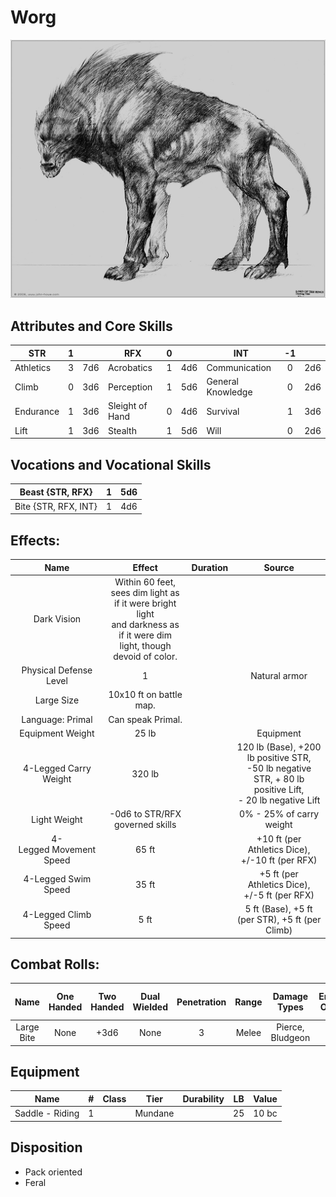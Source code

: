 # Worg

![alt_text](Worg.png)

## Attributes and Core Skills

| STR       | 1 |    | RFX             | 0 |    | INT               | -1 |    |
| --------- | :-: | :-: | --------------- | :-: | :-: | ----------------- | :-: | :-: |
| Athletics | 3 | 7d6 | Acrobatics      | 1 | 4d6 | Communication     | 0 | 2d6 |
| Climb     | 0 | 3d6 | Perception      | 1 | 5d6 | General Knowledge | 0 | 2d6 |
| Endurance | 1 | 3d6 | Sleight of Hand | 0 | 4d6 | Survival          | 1 | 3d6 |
| Lift      | 1 | 3d6 | Stealth         | 1 | 5d6 | Will              | 0 | 2d6 |

## Vocations and Vocational Skills

| Beast {STR, RFX}     | 1 | 5d6 |
| -------------------- | :-: | :-: |
| Bite {STR, RFX, INT} | 1 | 4d6 |

## Effects:

|           Name           |                                                            Effect                                                            | Duration |                                                       Source                                                       |
| :----------------------: | :--------------------------------------------------------------------------------------------------------------------------: | :------: | :-----------------------------------------------------------------------------------------------------------------: |
|       Dark Vision       | Within 60 feet, sees dim light as if it were bright light<br />and darkness as if it were dim light, though devoid of color. |          |                                                                                                                    |
|  Physical Defense Level  |                                                              1                                                              |          |                                                    Natural armor                                                    |
|       Large Size       |                                                   10x10 ft on battle map.                                                   |          |                                                                                                                    |
|     Language: Primal     |                                                      Can speak Primal.                                                      |          |                                                                                                                    |
|     Equipment Weight     |                                                            25 lb                                                            |          |                                                      Equipment                                                      |
|  4-Legged Carry Weight  |                                                            320 lb                                                            |          | 120 lb (Base), +200 lb positive STR,<br />-50 lb negative STR, + 80 lb positive Lift,<br />- 20 lb negative Lift |
|       Light Weight       |                                               -0d6 to STR/RFX governed skills                                               |          |                                              0% - 25% of carry weight                                              |
| 4-Legged Movement Speed |                                                            65 ft                                                            |          |                              +10 ft (per Athletics Dice), +/-10 ft (per RFX)                              |
|   4-Legged Swim Speed   |                                                            35 ft                                                            |          |                              +5 ft (per Athletics Dice), +/-5 ft (per RFX)                              |
|  4-Legged Climb Speed  |                                                             5 ft                                                             |          |                                   5 ft (Base), +5 ft (per STR), +5 ft (per Climb)                                   |

## Combat Rolls:

|    Name    | One<br />Handed | Two<br />Handed | Dual<br />Wielded | Penetration | Range | Damage<br />Types | Engageable<br />Opponents | Area Of<br />Effect | Resource<br />Class |
| :--------: | :-------------: | :-------------: | :---------------: | :---------: | :---: | :---------------: | :-----------------------: | :-----------------: | :-----------------: |
| Large Bite |      None      |      +3d6      |       None       |      3      | Melee | Pierce, Bludgeon |             1             |                    |                    |

## Equipment

| Name            | # | Class |  Tier  | Durability | LB | Value |
| --------------- | :-: | :---: | :-----: | :--------: | :-: | :---: |
| Saddle - Riding | 1 |      | Mundane |            | 25 | 10 bc |

## Disposition

- Pack oriented
- Feral
